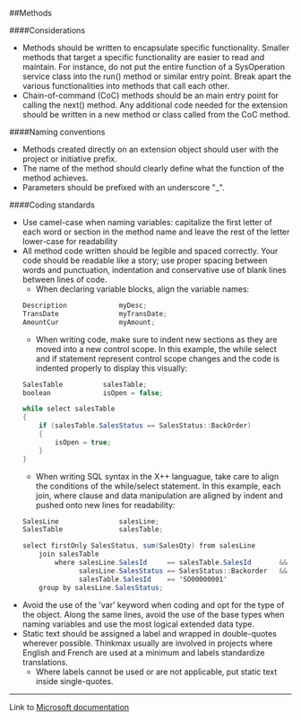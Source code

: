 ##Methods

####Considerations
<ul>
    <li>Methods should be written to encapsulate specific functionality. Smaller methods that target a specific functionality are easier to read and maintain. For instance, do not put the entire function of a SysOperation service class into the run() method or similar entry point. Break apart the various functionalities into methods that call each other.</li>
    <li>Chain-of-command (CoC) methods should be an main entry point for calling the next() method.  Any additional code needed for the extension should be written in a new method or class called from the CoC method.</li>
</ul>

####Naming conventions
<ul>
    <li>Methods created directly on an extension object should user with the project or initiative prefix.</li>
    <li>The name of the method should clearly define what the function of the method achieves.</li>
    <li>Parameters should be prefixed with an underscore "_".</li>
</ul>

####Coding standards
* Use camel-case when naming variables: capitalize the first letter of each word or section in the method name and leave the rest of the letter lower-case for readability
* All method code written should be legible and spaced correctly. Your code should be readable like a story; use proper spacing between words and punctuation, indentation and conservative use of blank lines between lines of code.
    * When declaring variable blocks, align the variable names:
    ```C#
    Description             myDesc;
    TransDate               myTransDate;
    AmountCur               myAmount;
    ```
    * When writing code, make sure to indent new sections as they are moved into a new control scope. In this example, the while select and if statement represent control scope changes and the code is indented properly to display this visually:
    ```C#
    SalesTable          salesTable;
    boolean             isOpen = false;

    while select salesTable
    {
        if (salesTable.SalesStatus == SalesStatus::BackOrder)
        {
            isOpen = true;
        }
    }
    ```
    * When writing SQL syntax in the X++ languague, take care to align the conditions of the while/select statement. In this example, each join, where clause and data manipulation are aligned by indent and pushed onto new lines for readability:
    ```C#
    SalesLine               salesLine;
    SalesTable              salesTable;

    select firstOnly SalesStatus, sum(SalesQty) from salesLine
        join salesTable
            where salesLine.SalesId     == salesTable.SalesId       &&
                  salesLine.SalesStatus == SalesStatus::Backorder   &&
                  salesTable.SalesId    == 'SO00000001'
        group by salesLine.SalesStatus;
    ```
* Avoid the use of the 'var' keyword when coding and opt for the type of the object. Along the same lines, avoid the use of the base types when naming variables and use the most logical extended data type.
* Static text should be assigned a label and wrapped in double-quotes wherever possible. Thinkmax usually are involved in projects where English and French are used at a minimum and labels standardize translations.
    * Where labels cannot be used or are not applicable, put static text inside single-quotes.

<hr>
Link to <a href="https://learn.microsoft.com/en-us/dynamics365/fin-ops-core/dev-itpro/dev-ref/xpp-language-reference">Microsoft documentation</a>

